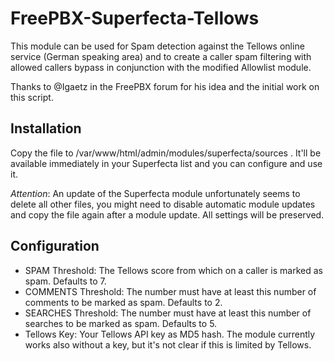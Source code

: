 # FreePBX-Superfecta-Tellows
This module can be used for Spam detection against the Tellows online service (German speaking area) and to create a caller spam filtering with allowed callers bypass in conjunction with the modified Allowlist module.

Thanks to @Igaetz in the FreePBX forum for his idea and the initial work on this script.

## Installation
Copy the file to /var/www/html/admin/modules/superfecta/sources . It'll be available immediately in your Superfecta list and you can configure and use it.

*Attention*: An update of the Superfecta module unfortunately seems to delete all other files, you might need to disable automatic module updates and copy the file again after a module update. All settings will be preserved.

## Configuration

* SPAM Threshold: The Tellows score from which on a caller is marked as spam. Defaults to 7.
* COMMENTS Threshold: The number must have at least this number of comments to be marked as spam. Defaults to 2.
* SEARCHES Threshold: The number must have at least this number of searches to be marked as spam. Defaults to 5.
* Tellows Key: Your Tellows API key as MD5 hash. The module currently works also without a key, but it's not clear if this is limited by Tellows.


